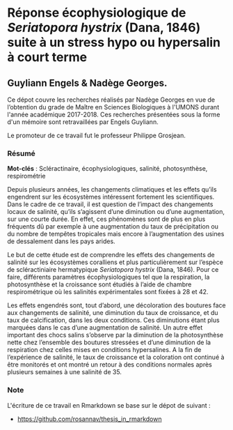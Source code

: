 <!-- README.md is generated from README.Rmd. Please edit that file -->
Réponse écophysiologique de *Seriatopora hystrix* (Dana, 1846) suite à un stress hypo ou hypersalin à court terme
=================================================================================================================

Guyliann Engels & Nadège Georges.
---------------------------------

Ce dépot couvre les recherches réalisés par Nadège Georges en vue de l’obtention du grade de Maître en Sciences Biologiques à l'UMONS durant l'année académique 2017-2018. Ces recherches présentées sous la forme d'un mémoire sont retravaillées par Engels Guyliann.

Le promoteur de ce travail fut le professeur Philippe Grosjean.

### Résumé

**Mot-clés** : Scléractinaire, écophysiologiques, salinité, photosynthèse, respirométrie

Depuis plusieurs années, les changements climatiques et les effets qu’ils engendrent sur les écosystèmes intéressent fortement les scientifiques. Dans le cadre de ce travail, il est question de l’impact des changements locaux de salinité, qu’ils s’agissent d’une diminution ou d’une augmentation, sur une courte durée. En effet, ces phénomènes sont de plus en plus fréquents dû par exemple à une augmentation du taux de précipitation ou du nombre de tempêtes tropicales mais encore à l’augmentation des usines de dessalement dans les pays arides.

Le but de cette étude est de comprendre les effets des changements de salinité sur les écosystèmes coralliens et plus particulièrement sur l’espèce de scléractiniaire hermatypique *Seriatopora hystrix* (Dana, 1846). Pour ce faire, différents paramètres écophysiologiques tel que la respiration, la photosynthèse et la croissance sont étudiés à l’aide de chambre respirométrique où les salinités expérimentales sont fixées à 28 et 42.

Les effets engendrés sont, tout d’abord, une décoloration des boutures face aux changements de salinité, une diminution du taux de croissance, et du taux de calcification, dans les deux conditions. Ces diminutions étant plus marquées dans le cas d’une augmentation de salinité. Un autre effet important des chocs salins s’observe par la diminution de la photosynthèse nette chez l’ensemble des boutures stressées et d’une diminution de la respiration chez celles mises en conditions hypersalines. A la fin de l’expérience de salinité, le taux de croissance et la coloration ont continué à être monitorés et ont montré un retour à des conditions normales après plusieurs semaines à une salinité de 35.

### Note

L'écriture de ce travail en Rmarkdown se base sur le dépot de suivant :

-   <https://github.com/rosannav/thesis_in_rmarkdown>
